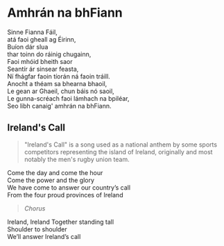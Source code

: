 # Amhrán na bhFiann

Sinne Fianna Fáil,  
atá faoi gheall ag Éirinn,  
Buíon dár slua  
thar toinn do ráinig chugainn,  
Faoi mhóid bheith saor  
Seantír ár sinsear feasta,  
Ní fhágfar faoin tíorán ná faoin tráill.  
Anocht a théam sa bhearna bhaoil,  
Le gean ar Ghaeil, chun báis nó saoil,  
Le gunna-scréach faoi lámhach na bpiléar,  
Seo libh canaig' amhrán na bhFiann.

## Ireland's Call

> "Ireland's Call" is a song used as a national anthem by some sports competitors representing the island of Ireland, originally and most notably the men's rugby union team.

Come the day and come the hour  
Come the power and the glory  
We have come to answer our country’s call  
From the four proud provinces of Ireland

> _Chorus_

Ireland, Ireland Together standing tall  
Shoulder to shoulder  
We’ll answer Ireland’s call
